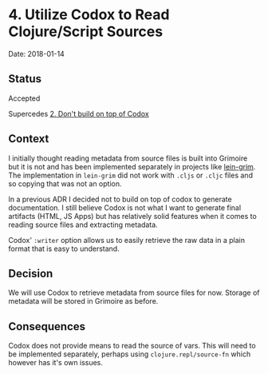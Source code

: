 # 4. Utilize Codox to Read Clojure/Script Sources

Date: 2018-01-14

## Status

Accepted

Supercedes [2. Don't build on top of Codox](0002-don-t-build-on-top-of-codox.md)

## Context

I initially thought reading metadata from source files is built into Grimoire but it is not
and has been implemented separately in projects like [lein-grim](https://github.com/clojure-grimoire/lein-grim). The implementation in `lein-grim` did not work with `.cljs` or `.cljc` files and so copying that
was not an option.

In a previous ADR I decided not to build on top of codox to generate documentation. I still
believe Codox is not what I want to generate final artifacts (HTML, JS Apps) but has
relatively solid features when it comes to reading source files and extracting metadata.

Codox' `:writer` option allows us to easily retrieve the raw data in a plain format that
is easy to understand.


## Decision

We will use Codox to retrieve metadata from source files for now.
Storage of metadata will be stored in Grimoire as before.

## Consequences

Codox does not provide means to read the source of vars. This will need to be implemented
separately, perhaps using `clojure.repl/source-fn` which however has it's own issues.

